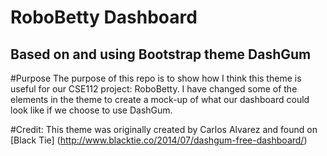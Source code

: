 # RoboBetty Dashboard
## Based on and using Bootstrap theme DashGum

#Purpose
The purpose of this repo is to show how I think this theme is useful for our CSE112 project: RoboBetty. I have changed
some of the elements in the theme to create a mock-up of what our dashboard could look like if we choose to use DashGum.



#Credit:
This theme was originally created by Carlos Alvarez and found on [Black Tie] (http://www.blacktie.co/2014/07/dashgum-free-dashboard/)
